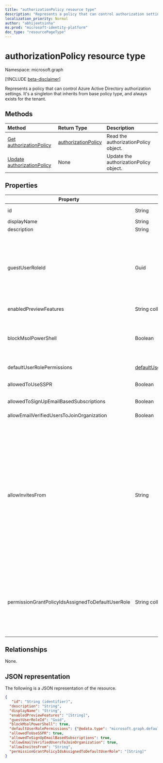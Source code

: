 ```yaml
---
title: "authorizationPolicy resource type"
description: "Represents a policy that can control authorization settings of Azure Active Directory."
localization_priority: Normal
author: "abhijeetsinha"
ms.prod: "microsoft-identity-platform"
doc_type: "resourcePageType"
---
```


# authorizationPolicy resource type

Namespace: microsoft.graph

[!INCLUDE [beta-disclaimer](../../includes/beta-disclaimer.md)]

Represents a policy that can control Azure Active Directory authorization settings. It's a singleton that inherits from base policy type, and always exists for the tenant. 

## Methods

| Method       | Return Type | Description |
|:-------------|:------------|:------------|
| [Get authorizationPolicy](../api/authorizationpolicy-get.md) | [authorizationPolicy](authorizationpolicy.md) | Read the authorizationPolicy object. |
| [Update authorizationPolicy](../api/authorizationpolicy-update.md) | None | Update the authorizationPolicy object. |

## Properties  
| Property | Type | Description | 
|-|-|-|
|id|String| ID of the authorization policy. Required. Read-only.| 
|displayName|String| Display name for this policy. |  
|description|String| Description of this policy.|  
|guestUserRoleId|Guid| Represents role templateId for the role that should be granted to guest user. Refer to [List unifiedRoleDefinitions](https://docs.microsoft.com/graph/api/rbacapplication-list-roledefinitions?view=graph-rest-beta&tabs=http) to find the list of available role templates. Currently following roles are supported: User (a0b1b346-4d3e-4e8b-98f8-753987be4970), Guest User (10dae51f-b6af-4016-8d66-8c2a99b929b3), and Restricted Guest User (2af84b1e-32c8-42b7-82bc-daa82404023b). | 
|enabledPreviewFeatures|String collection| List of features enabled for private preview on the tenant. | 
|blockMsolPowerShell|Boolean| To disable the use of MSOL PowerShell set this property to true. Setting to true will also disable user-based access to the legacy service endpoint used by MSOL PowerShell. This does not affect Azure AD Connect or Microsoft Graph. | 
|defaultUserRolePermissions|[defaultUserRolePermissions](defaultUserRolePermissions.md)| Specifies certain customizable permissions for default user role. | 
|allowedToUseSSPR|Boolean| Indicates whether the Self-Serve Password Reset feature can be used by users on the tenant. | 
|allowedToSignUpEmailBasedSubscriptions|Boolean| Indicates whether users can sign up for email based subscriptions. | 
|allowEmailVerifiedUsersToJoinOrganization|Boolean| Indicates whether a user can join the tenant by email validation. | 
|allowInvitesFrom|String|Indicates who can invite external users to the organization. Possible values are:<ul><li>`none` - Prevent everyone, including admins, from inviting external users. Default setting for US Government.</li><li>`adminsAndGuestInviters` - Allow members of Global Administrators, User Administrators, and Guest Inviter roles to invite external users.</li><li>`adminsGuestInvitersAndAllMembers` - Allow the above admin roles and all other User role members to invite external users.</li><li>`everyone` - Allow everyone in the organization, including guest users, to invite external users. Default setting for all cloud environments except US Government.</li></ul> |
| permissionGrantPolicyIdsAssignedToDefaultUserRole | String collection | Indicates if user consent to apps is allowed, and if it is, which app consent policy (permissionGrantPolicy) governs the permission for users to grant consent. Values should be in the format `managePermissionGrantsForSelf.{id}`, where `{id}` is the **id** of a built-in or custom [permissionGrantPolicy](permissiongrantpolicy.md). An empty list indicates user consent to apps is disabled. |

## Relationships

None.

## JSON representation

The following is a JSON representation of the resource.

<!-- {
  "blockType": "resource",
  "optionalProperties": [

  ],
  "@odata.type": "microsoft.graph.authorizationPolicy",
  "baseType": "",
  "keyProperty": "id"
}-->

```json
{
   "id": "String (identifier)",
  "description": "String",
  "displayName": "String",
  "enabledPreviewFeatures": "[String]",
  "guestUserRoleId": "Guid",
  "blockMsolPowerShell": true,
  "defaultUserRolePermissions": {"@odata.type": "microsoft.graph.defaultUserRolePermissions"},
  "allowedToUseSSPR": true,
  "allowedToSignUpEmailBasedSubscriptions": true,
  "allowEmailVerifiedUsersToJoinOrganization": true,
  "allowInvitesFrom": "String",
  "permissionGrantPolicyIdsAssignedToDefaultUserRole": "[String]"
}
```



